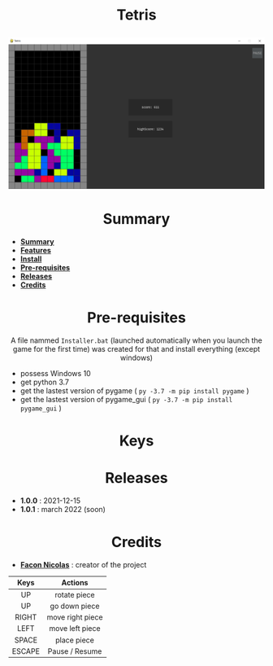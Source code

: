 # <p align="center">Tetris</p>

<p align="center"><img src="images/tetris.png" alt="" width="800"></p>

<h1 align="center" id="summary">
Summary
</h1>

* **[Summary](#summary)**
* **[Features](#features)**
* **[Install](#Install)**
* **[Pre-requisites](#Prerequisites)**
* **[Releases](#releases)**
* **[Credits](#credits)**


<h1 align="center" id="Prerequisites">
Pre-requisites
</h1>
<p align="center"> A file nammed <code>Installer.bat</code> (launched automatically when you launch the game for the first time) was created for that and install everything (except windows)</p>

+ possess Windows 10
+ get python 3.7
+ get the lastest version of pygame ( ``py -3.7 -m pip install pygame`` )
+ get the lastest version of pygame_gui ( ``py -3.7 -m pip install pygame_gui`` )

<h1 align="center" id="keys"> Keys </h1>

<table align="center">
 <thead>
  <tr>
   <th><b>Keys</b></th>
   <th><b>Actions</b></th>
  </tr>
 </thead>
 <tbody>
  <tr>
   <td align="center">UP</td>
   <td align="center">rotate piece</td>
  </tr>
  <tr>
   <td align="center">UP</td>
   <td align="center">go down piece</td>
  </tr>
  <tr>
   <td align="center">RIGHT</td>
   <td align="center">move right piece</td>
  </tr>
  <tr>
   <td align="center">LEFT</td>
   <td align="center">move left piece</td>
  </tr>
  <tr>
   <td align="center">SPACE</td>
   <td align="center">place piece</td>
  </tr>
  <tr>
   <td align="center">ESCAPE</td>
   <td align="center">Pause / Resume</td>
  </tr>

<h1 align="center" id="releases"> Releases </h1> 

 + **1.0.0** : 2021-12-15
 + **1.0.1** : march 2022 (soon)

<h1 align="center" id="credits"> Credits </h1>

* **[Facon Nicolas](https://github.com/FACON-Nicolas)** : creator of the project
